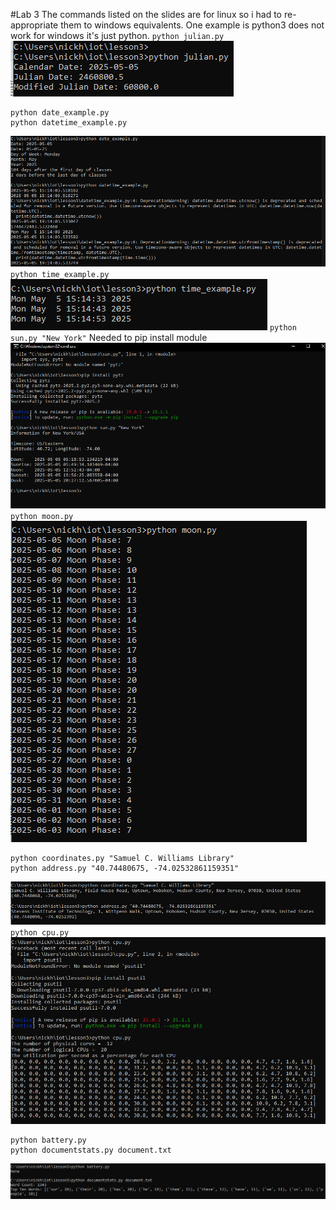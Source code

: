 #Lab 3
The commands listed on the slides are for linux so i had to re-appropriate them to windows equivalents. One example is python3 does not work for windows it's just python.
`python julian.py`
![Julian](julian.PNG)
```
python date_example.py
python datetime_example.py
```
![Dates](date.PNG)
`python time_example.py`
![Time](time.PNG)
`python sun.py "New York"`
Needed to pip install module
![NY](NY.PNG)
`python moon.py`
![Moon](moon.PNG)
```
python coordinates.py "Samuel C. Williams Library"
python address.py "40.74480675, -74.02532861159351"
```
![Stevens](stevens.PNG)
`python cpu.py`
![CPU](cpu.PNG)
```
python battery.py
python documentstats.py document.txt
```
![last](last.PNG)





